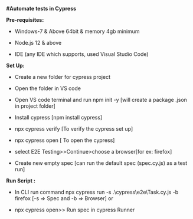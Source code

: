 **#Automate tests in Cypress**

**Pre-requisites:**

- Windows-7 & Above 64bit & memory 4gb minimum

- Node.js 12 & above

- IDE (any IDE which supports, used Visual Studio Code)

**Set Up:**

- Create a new folder for cypress project

- Open the folder in VS code

- Open VS code terminal and run npm init -y [will create a package .json in project folder]

- Install cypress [npm install cypress]

- npx cypress verify [To verify the cypress set up]

- npx cypress open [ To open the cypress]

- select E2E Testing>>Continue>choose a browser[for ex: firefox]

- Create new empty spec [can run the default spec (spec.cy.js) as a test run]

**Run Script :** 

- In CLI run command npx cypress run -s .\cypress\e2e\Task.cy.js -b firefox [-s => Spec and -b => Browser] or

- npx cypress open>> Run spec in cypress Runner
